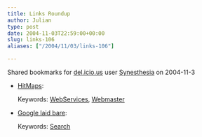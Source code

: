```yaml
---
title: Links Roundup
author: Julian
type: post
date: 2004-11-03T22:59:00+00:00
slug: links-106 
aliases: ["/2004/11/03/links-106"]

---
```

Shared bookmarks for [del.icio.us][1] user  [Synesthesia][2] on 2004-11-3

  * [HitMaps][3]:
   
    Keywords: [WebServices][4], [Webmaster][5]
  * [Google laid bare][6]:
   
    Keywords: [Search][7]

 [1]: https://del.icio.us/
 [2]: https://del.icio.us/synesthesia
 [3]: https://kmi.open.ac.uk/projects/hitmaps/ "https://kmi.open.ac.uk/projects/hitmaps/"
 [4]: https://del.icio.us/synesthesia/WebServices
 [5]: https://del.icio.us/synesthesia/Webmaster
 [6]: https://www.preoccupations.org/2004/10/google_laid_bar.html "https://www.preoccupations.org/2004/10/google_laid_bar.html"
 [7]: https://del.icio.us/synesthesia/Search